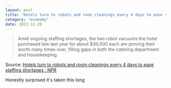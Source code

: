 ```yaml
---
layout: post
title: "Hotels turn to robots and room cleanings every 4 days to ease staffing shortages"
category: "economy"
date: 2022-12-26
---
```


> Amid ongoing staffing shortages, the two robot vacuums the hotel purchased late last year for about $30,000 each are proving their worth many times over, filling gaps in both the catering department and housekeeping.

Source: [Hotels turn to robots and room cleanings every 4 days to ease staffing shortages : NPR](https://www.npr.org/2022/12/21/1143475374/hotels-labor-worker-shortage-robots-automation)

Honestly surprised it's taken this long
